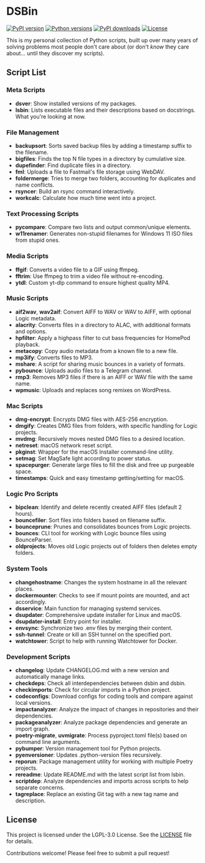 # DSBin

[![PyPI version](https://img.shields.io/pypi/v/dsbin.svg)](https://pypi.org/project/dsbin/)
[![Python versions](https://img.shields.io/pypi/pyversions/dsbin.svg)](https://pypi.org/project/dsbin/)
[![PyPI downloads](https://img.shields.io/pypi/dm/dsbin.svg)](https://pypi.org/project/dsbin/)
[![License](https://img.shields.io/pypi/l/dsbin.svg)](https://github.com/dannystewart/dsbin/blob/main/LICENSE)

This is my personal collection of Python scripts, built up over many years of solving problems most people don't care about (or don't *know* they care about… until they discover my scripts).

## Script List

### Meta Scripts

- **dsver**: Show installed versions of my packages.
- **lsbin**: Lists executable files and their descriptions based on docstrings. What you're looking at now.

### File Management

- **backupsort**: Sorts saved backup files by adding a timestamp suffix to the filename.
- **bigfiles**: Finds the top N file types in a directory by cumulative size.
- **dupefinder**: Find duplicate files in a directory.
- **fml**: Uploads a file to Fastmail's file storage using WebDAV.
- **foldermerge**: Tries to merge two folders, accounting for duplicates and name conflicts.
- **rsyncer**: Build an rsync command interactively.
- **workcalc**: Calculate how much time went into a project.

### Text Processing Scripts

- **pycompare**: Compare two lists and output common/unique elements.
- **w11renamer**: Generates non-stupid filenames for Windows 11 ISO files from stupid ones.

### Media Scripts

- **ffgif**: Converts a video file to a GIF using ffmpeg.
- **fftrim**: Use ffmpeg to trim a video file without re-encoding.
- **ytdl**: Custom yt-dlp command to ensure highest quality MP4.

### Music Scripts

- **aif2wav**, **wav2aif**: Convert AIFF to WAV or WAV to AIFF, with optional Logic metadata.
- **alacrity**: Converts files in a directory to ALAC, with additional formats and options.
- **hpfilter**: Apply a highpass filter to cut bass frequencies for HomePod playback.
- **metacopy**: Copy audio metadata from a known file to a new file.
- **mp3ify**: Converts files to MP3.
- **mshare**: A script for sharing music bounces in a variety of formats.
- **pybounce**: Uploads audio files to a Telegram channel.
- **rmp3**: Removes MP3 files if there is an AIFF or WAV file with the same name.
- **wpmusic**: Uploads and replaces song remixes on WordPress.

### Mac Scripts

- **dmg-encrypt**: Encrypts DMG files with AES-256 encryption.
- **dmgify**: Creates DMG files from folders, with specific handling for Logic projects.
- **mvdmg**: Recursively moves nested DMG files to a desired location.
- **netreset**: macOS network reset script.
- **pkginst**: Wrapper for the macOS Installer command-line utility.
- **setmag**: Set MagSafe light according to power status.
- **spacepurger**: Generate large files to fill the disk and free up purgeable space.
- **timestamps**: Quick and easy timestamp getting/setting for macOS.

### Logic Pro Scripts

- **bipclean**: Identify and delete recently created AIFF files (default 2 hours).
- **bouncefiler**: Sort files into folders based on filename suffix.
- **bounceprune**: Prunes and consolidates bounces from Logic projects.
- **bounces**: CLI tool for working with Logic bounce files using BounceParser.
- **oldprojects**: Moves old Logic projects out of folders then deletes empty folders.

### System Tools

- **changehostname**: Changes the system hostname in all the relevant places.
- **dockermounter**: Checks to see if mount points are mounted, and act accordingly.
- **dsservice**: Main function for managing systemd services.
- **dsupdater**: Comprehensive update installer for Linux and macOS.
- **dsupdater-install**: Entry point for installer.
- **envsync**: Synchronize two .env files by merging their content.
- **ssh-tunnel**: Create or kill an SSH tunnel on the specified port.
- **watchtower**: Script to help with running Watchtower for Docker.

### Development Scripts

- **changelog**: Update CHANGELOG.md with a new version and automatically manage links.
- **checkdeps**: Check all interdependencies between dsbin and dsbin.
- **checkimports**: Check for circular imports in a Python project.
- **codeconfigs**: Download configs for coding tools and compare against local versions.
- **impactanalyzer**: Analyze the impact of changes in repositories and their dependencies.
- **packageanalyzer**: Analyze package dependencies and generate an import graph.
- **poetry-migrate**, **uvmigrate**: Process pyproject.toml file(s) based on command line arguments.
- **pybumper**: Version management tool for Python projects.
- **pyenversioner**: Updates .python-version files recursively.
- **reporun**: Package management utility for working with multiple Poetry projects.
- **rereadme**: Update README.md with the latest script list from lsbin.
- **scriptdep**: Analyze dependencies and imports across scripts to help separate concerns.
- **tagreplace**: Replace an existing Git tag with a new tag name and description.

## License

This project is licensed under the LGPL-3.0 License. See the [LICENSE](https://github.com/dannystewart/dsbin/blob/main/LICENSE) file for details.

Contributions welcome! Please feel free to submit a pull request!
